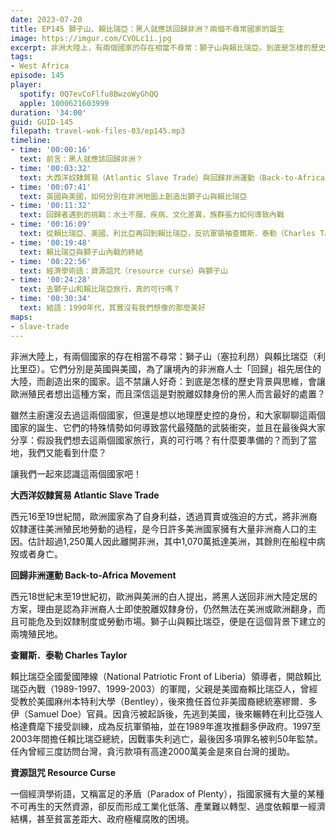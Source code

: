 ```yaml
---
date: 2023-07-20
title: EP145 獅子山、賴比瑞亞：黑人就應該回歸非洲？兩個不尋常國家的誕生
image: https://imgur.com/CVOLc1i.jpg
excerpt: 非洲大陸上，有兩個國家的存在相當不尋常：獅子山與賴比瑞亞。到底是怎樣的歷史背景與思維，會讓歐洲殖民者想出這種方案，而且深信這是對脫離奴隸身份的黑人而言最好的處置？讓我們一起來認識這兩個國家吧！
tags:
- West Africa
episode: 145
player:
  spotify: 0Q7evCoFlfu8BwzoWyGhQQ
  apple: 1000621603999
duration: '34:00'
guid: GUID-145
filepath: travel-wok-files-03/ep145.mp3
timeline:
- time: '00:00:16'
  text: 前言：黑人就應該回歸非洲？
- time: '00:03:32'
  text: 大西洋奴隸貿易（Atlantic Slave Trade）與回歸非洲運動（Back-to-Africa Movement）
- time: '00:07:41'
  text: 英國與美國，如何分別在非洲地圖上創造出獅子山與賴比瑞亞
- time: '00:11:32'
  text: 回歸者遇到的挑戰：水土不服、疾病、文化差異，族群張力如何導致內戰
- time: '00:16:09'
  text: 從賴比瑞亞、美國、利比亞再回到賴比瑞亞，反抗軍領袖查爾斯．泰勒（Charles Taylor）
- time: '00:19:48'
  text: 賴比瑞亞與獅子山內戰的終結
- time: '00:22:56'
  text: 經濟學術語：資源詛咒（resource curse）與獅子山
- time: '00:24:28'
  text: 去獅子山和賴比瑞亞旅行，真的可行嗎？
- time: '00:30:34'
  text: 結語：1990年代，其實沒有我們想像的那麼美好
maps:
- slave-trade
---
```

非洲大陸上，有兩個國家的存在相當不尋常：獅子山（塞拉利昂）與賴比瑞亞（利比里亞）。它們分別是英國與美國，為了讓境內的非洲裔人士「回歸」祖先居住的大陸，而創造出來的國家。這不禁讓人好奇：到底是怎樣的歷史背景與思維，會讓歐洲殖民者想出這種方案，而且深信這是對脫離奴隸身份的黑人而言最好的處置？

雖然主廚還沒去過這兩個國家，但還是想以地理歷史控的身份，和大家聊聊這兩個國家的誕生、它們的特殊情勢如何導致當代最殘酷的武裝衝突，並且在最後與大家分享：假設我們想去這兩個國家旅行，真的可行嗎？有什麼要準備的？而到了當地，我們又能看到什麼？

讓我們一起來認識這兩個國家吧！

**大西洋奴隸貿易 Atlantic Slave Trade**

西元16至19世紀間，歐洲國家為了自身利益，透過買賣或強迫的方式，將非洲裔奴隸運往美洲殖民地勞動的過程，是今日許多美洲國家擁有大量非洲裔人口的主因。估計超過1,250萬人因此離開非洲，其中1,070萬抵達美洲，其餘則在船程中病歿或者身亡。

**回歸非洲運動 Back-to-Africa Movement**

西元18世紀末至19世紀初，歐洲與美洲的白人提出，將黑人送回非洲大陸定居的方案，理由是認為非洲裔人士即使脫離奴隸身份，仍然無法在美洲或歐洲翻身，而且可能危及到奴隸制度或勞動市場。獅子山與賴比瑞亞，便是在這個背景下建立的兩塊殖民地。

**查爾斯．泰勒 Charles Taylor**

賴比瑞亞全國愛國陣線（National Patriotic Front of Liberia）領導者，開啟賴比瑞亞內戰（1989-1997、1999-2003）的軍閥，父親是美國裔賴比瑞亞人，曾經受教於美國麻州本特利大學（Bentley），後來擔任首位非美國裔總統塞繆爾．多伊（Samuel Doe）官員。因貪污被起訴後，先逃到美國，後來輾轉在利比亞強人格達費麾下接受訓練，成為反抗軍領袖，並在1989年進攻推翻多伊政府。1997至2003年間擔任賴比瑞亞總統，因戰事失利逃亡，最後因多項罪名被判50年監禁。任內曾經三度訪問台灣，貪污款項有高達2000萬美金是來自台灣的援助。

**資源詛咒 Resource Curse**

一個經濟學術語，又稱富足的矛盾（Paradox of Plenty），指國家擁有大量的某種不可再生的天然資源，卻反而形成工業化低落、產業難以轉型、過度依賴單一經濟結構，甚至貧富差距大、政府極權腐敗的困境。
